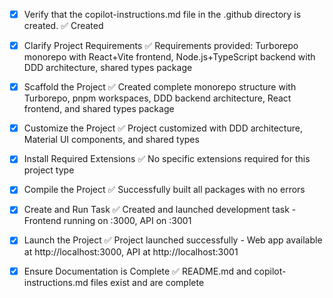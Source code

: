 <!-- Use this file to provide workspace-specific custom instructions to Copilot. For more details, visit https://code.visualstudio.com/docs/copilot/copilot-customization#_use-a-githubcopilotinstructionsmd-file -->

- [x] Verify that the copilot-instructions.md file in the .github directory is created. ✅ Created

- [x] Clarify Project Requirements ✅ Requirements provided: Turborepo monorepo with React+Vite frontend, Node.js+TypeScript backend with DDD architecture, shared types package

- [x] Scaffold the Project ✅ Created complete monorepo structure with Turborepo, pnpm workspaces, DDD backend architecture, React frontend, and shared types package

- [x] Customize the Project ✅ Project customized with DDD architecture, Material UI components, and shared types

- [x] Install Required Extensions ✅ No specific extensions required for this project type

- [x] Compile the Project ✅ Successfully built all packages with no errors

- [x] Create and Run Task ✅ Created and launched development task - Frontend running on :3000, API on :3001

- [x] Launch the Project ✅ Project launched successfully - Web app available at http://localhost:3000, API at http://localhost:3001

- [x] Ensure Documentation is Complete ✅ README.md and copilot-instructions.md files exist and are complete
